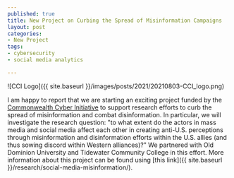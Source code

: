 ```yaml
--- 
published: true
title: New Project on Curbing the Spread of Misinformation Campaigns
layout: post
categories: 
- New Project
tags:
- cybersecurity
- social media analytics

---
```


![CCI Logo]({{ site.baseurl }}/images/posts/2021/20210803-CCI_logo.png)

I am happy to report that we are starting an exciting project funded by the [Commonwealth Cyber Initiative](https://cyberinitiative.org/) to support research efforts to curb the spread of misinformation and combat disinformation.
In particular, we will investigate the research question: "to what extent do the actors in mass media and social media affect each other in creating anti-U.S. perceptions through misinformation and disinformation efforts within the U.S. allies (and thus sowing discord within Western alliances)?"
We partnered with Old Dominion University and Tidewater Community College in this effort. More information about this project can be found using [this link]({{ site.baseurl }}/research/social-media-misinformation/).

